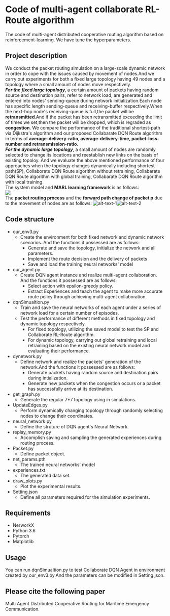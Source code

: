 # Code of multi-agent collaborate RL-Route algorithm<br>
The code of multi-agent distributed cooperative routing algorithm based on reinforcement-learning.
We have tune the hyperparameters.<br>
## Project description
We conduct the packet routing simulation on a large-scale dynamic network in order to cope with the issues caused by movement of nodes.And we carry out experiments for both a fixed large topology having 49 nodes and a topology where a small amount of nodes move respectively.<br>
***For the fixed large topology***, a certain amount of packets having random source and destination pairs, refer to network load, are generated and entered into nodes' sending-queue during network initialization.Each node has specific length sending-queue and receiving-buffer respectively.When the next-hop node's receiving-queue is full,the packet will be **retransmitted**.And if the packet has been retransmitted exceeding the limit of times we set,then the packet will be dropped, which is regraded as **congestion**. We compare the performance of the traditional shortest-path via Dijkstra's algorithm and our proposed Collabarate DQN Route algorithm in terms of **average-delivery-ratio, average-delivery-time, packet-loss-number and retransmission-ratio.**<br>
***For the dynamic large topology***, a small amount of nodes are randomly selected to change its locations and reestablish new links on the basis of existing topoloy. And we evaluate the above mentioned performance of four approaches when the topology changes dynamically including shortest-path(SP), Collaborate DQN Route algorithm without retraining, Collabarate DQN Route algorithm with global training, Collabarate DQN Route algorithm with local training.<br>
The system model and **MARL learning framework** is as follows:<br>
![](https://img-blog.csdnimg.cn/img_convert/25db9b3c957ec25276a0be7e8f05d71f.png)<br>
The **packet routing process** and the **forward path change of packet p** due to the movement of nodes are as follows:
![alt-text-1](https://img-blog.csdnimg.cn/img_convert/a955c93a2fd1f66060e32e2d103633bc.png)![alt-text-2](https://img-blog.csdnimg.cn/img_convert/f8f09929ad87a766bba8ccb6d7f237f4.png)
## Code structure
* our_env3.py
  * Create the environment for both fixed network and dynamic network scenarios. And the functions it possessed are as follows:
    * Generate and save the topology, initialize the network and all parameters.
    * Implement the route decision and the delivery of packets
    * Save and load the training neural networks' model
* our_agent.py
  * Create DQN agent instance and realize multi-agent collaboration. And the functions it possessed are as follows:
    * Select action with epsilon-greedy policy.
    * Extract Experiences and teach the agent to make more accurate route policy through achieving multi-agent collaboration.
* dqnSimualtion.py
  * Train and save the neural networks of each agent under a series of network load for a certain number of episodes.
  * Test the performance of different methods in fixed topology and dynamic topology respectively.
    * For fixed topology, utilizing the saved model to test the SP and Collaborate RL-Route algorithm.
    * For dynamic topology, carrying out global retraining and local retraining based on the existing neural network model and evaluating their performance.
* dynetwork.py
  * Define network and realize the packets' generation of the network.And the functions it possessed are as follows:
    * Generate packets having random source and destination pairs during intialization.
    * Generate new packets when the congestion occurs or a packet has successfully arrive at its destination.
* get_graph.py
  * Generate the regular 7*7 topology using in simulations.
* UpdateEdges.py
  * Perform dynamically changing topology through randomly selecting nodes to change their coordinates.
* neural_network.py
  * Define the struture of DQN agent's Neural Network.
* replay_memory.py
  * Accomplish saving and sampling the generated experiences during routing process.
* Packet.py
  * Define packet object.
* net_params.pth
  * The trained neural networks' model
* experiences.txt
  * The generated data set.
* draw_plots.py
  * Plot the experimental results.
* Setting.json
  * Define all parameters required for the simulation experiments.
## Requirements
* NerworkX
* Python 3.6
* Pytorch
* Matplotlib
## Usage
You can run dqnSimualtion.py to test Collaborate DQN Agent in environment created by our_env3.py.And the parameters can be modified in Setting.json.
## Please cite the following paper
Multi Agent Distributed Cooperative Routing for Maritime Emergency Communication.

